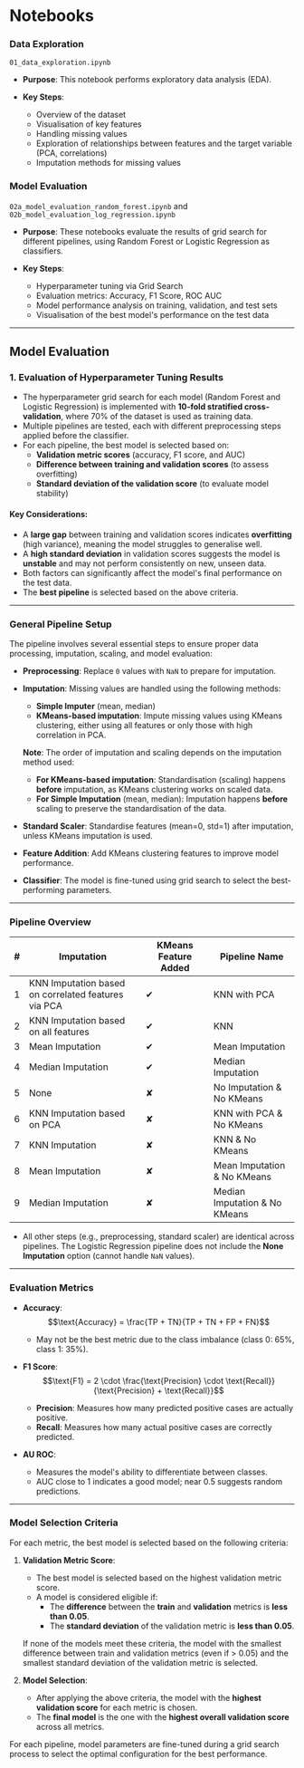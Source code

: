 # Notebooks

### Data Exploration
`01_data_exploration.ipynb`
- **Purpose**: This notebook performs exploratory data analysis (EDA).
  
- **Key Steps**:
  - Overview of the dataset
  - Visualisation of key features
  - Handling missing values
  - Exploration of relationships between features and the target variable (PCA, correlations)
  - Imputation methods for missing values

### Model Evaluation
`02a_model_evaluation_random_forest.ipynb` and `02b_model_evaluation_log_regression.ipynb`
- **Purpose**: These notebooks evaluate the results of grid search for different pipelines, using Random Forest or Logistic Regression as classifiers.
  
- **Key Steps**:
  - Hyperparameter tuning via Grid Search
  - Evaluation metrics: Accuracy, F1 Score, ROC AUC
  - Model performance analysis on training, validation, and test sets
  - Visualisation of the best model's performance on the test data

---

## Model Evaluation

### 1. Evaluation of Hyperparameter Tuning Results
- The hyperparameter grid search for each model (Random Forest and Logistic Regression) is implemented with **10-fold stratified cross-validation**, where 70% of the dataset is used as training data.
- Multiple pipelines are tested, each with different preprocessing steps applied before the classifier.
- For each pipeline, the best model is selected based on:
  - **Validation metric scores** (accuracy, F1 score, and AUC)
  - **Difference between training and validation scores** (to assess overfitting)
  - **Standard deviation of the validation score** (to evaluate model stability)

#### Key Considerations:
- A **large gap** between training and validation scores indicates **overfitting** (high variance), meaning the model struggles to generalise well.
- A **high standard deviation** in validation scores suggests the model is **unstable** and may not perform consistently on new, unseen data.
- Both factors can significantly affect the model's final performance on the test data.
- The **best pipeline** is selected based on the above criteria.

---

### General Pipeline Setup

The pipeline involves several essential steps to ensure proper data processing, imputation, scaling, and model evaluation:

- **Preprocessing**: Replace `0` values with `NaN` to prepare for imputation.
- **Imputation**: Missing values are handled using the following methods:
  - **Simple Imputer** (mean, median)
  - **KMeans-based imputation**: Impute missing values using KMeans clustering, either using all features or only those with high correlation in PCA.
  
  **Note**: The order of imputation and scaling depends on the imputation method used:
  - **For KMeans-based imputation**: Standardisation (scaling) happens **before** imputation, as KMeans clustering works on scaled data.
  - **For Simple Imputation** (mean, median): Imputation happens **before** scaling to preserve the standardisation of the data.

- **Standard Scaler**: Standardise features (mean=0, std=1) after imputation, unless KMeans imputation is used.
- **Feature Addition**: Add KMeans clustering features to improve model performance.
- **Classifier**: The model is fine-tuned using grid search to select the best-performing parameters.

---

### Pipeline Overview

| #  | Imputation                                         | KMeans Feature Added | Pipeline Name                        |
|----|----------------------------------------------------|----------------------|--------------------------------------|
| 1  | KNN Imputation based on correlated features via PCA| ✔                    | KNN with PCA                         |
| 2  | KNN Imputation based on all features               | ✔                    | KNN                                  |
| 3  | Mean Imputation                                    | ✔                    | Mean Imputation                      |
| 4  | Median Imputation                                  | ✔                    | Median Imputation                    |
| 5  | None                                               | ✘                    | No Imputation & No KMeans            |
| 6  | KNN Imputation based on PCA                        | ✘                    | KNN with PCA & No KMeans             |
| 7  | KNN Imputation                                     | ✘                    | KNN & No KMeans                      |
| 8  | Mean Imputation                                    | ✘                    | Mean Imputation & No KMeans          |
| 9  | Median Imputation                                  | ✘                    | Median Imputation & No KMeans        |

- All other steps (e.g., preprocessing, standard scaler) are identical across pipelines. The Logistic Regression pipeline does not include the **None Imputation** option (cannot handle `NaN` values).

---

### Evaluation Metrics

- **Accuracy**:
  $$\text{Accuracy} = \frac{TP + TN}{TP + TN + FP + FN}$$
  - May not be the best metric due to the class imbalance (class 0: 65%, class 1: 35%).

- **F1 Score**:
  $$\text{F1} = 2 \cdot \frac{\text{Precision} \cdot \text{Recall}}{\text{Precision} + \text{Recall}}$$
  - **Precision**: Measures how many predicted positive cases are actually positive.
  - **Recall**: Measures how many actual positive cases are correctly predicted.

- **AU ROC**:
  - Measures the model's ability to differentiate between classes.
  - AUC close to 1 indicates a good model; near 0.5 suggests random predictions.

---

### Model Selection Criteria

For each metric, the best model is selected based on the following criteria:

1. **Validation Metric Score**:
   - The best model is selected based on the highest validation metric score.
   - A model is considered eligible if:
     - The **difference** between the **train** and **validation** metrics is **less than 0.05**.
     - The **standard deviation** of the validation metric is **less than 0.05**.
   
   If none of the models meet these criteria, the model with the smallest difference between train and validation metrics (even if > 0.05) and the smallest standard deviation of the validation metric is selected.

2. **Model Selection**:
   - After applying the above criteria, the model with the **highest validation score** for each metric is chosen.
   - The **final model** is the one with the **highest overall validation score** across all metrics.

For each pipeline, model parameters are fine-tuned during a grid search process to select the optimal configuration for the best performance.

